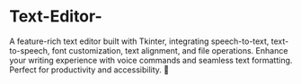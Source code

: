 # Text-Editor-
A feature-rich text editor built with Tkinter, integrating speech-to-text, text-to-speech, font customization, text alignment, and file operations. Enhance your writing experience with voice commands and seamless text formatting. Perfect for productivity and accessibility. 🚀
